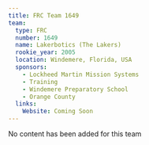 ```yaml
---
title: FRC Team 1649
team:
  type: FRC
  number: 1649
  name: Lakerbotics (The Lakers)
  rookie_year: 2005
  location: Windemere, Florida, USA
  sponsors:
    - Lockheed Martin Mission Systems
    - Training
    - Windemere Preparatory School
    - Orange County
  links:
    Website: Coming Soon
---
```

No content has been added for this team